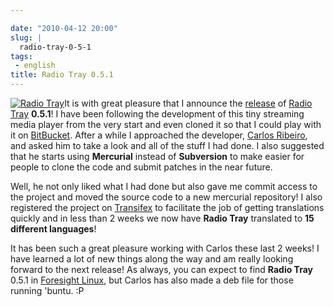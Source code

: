 ```yaml
---

date: "2010-04-12 20:00"
slug: |
  radio-tray-0-5-1
tags:
 - english
title: Radio Tray 0.5.1
---
```


[![Radio
Tray](http://radiotray.sourceforge.net/radio.png)](http://radiotray.sourceforge.net/)It
is with great pleasure that I announce the
[release](http://linuxsoftware.blogsome.com/category/radio-tray/) of
[Radio Tray](http://radiotray.sourceforge.net/) **0.5.1**! I have been
following the development of this tiny streaming media player from the
very start and even cloned it so that I could play with it on
[BitBucket](http://bitbucket.org). After a while I approached the
developer, [Carlos Ribeiro](http://linuxsoftware.blogsome.com), and
asked him to take a look and all of the stuff I had done. I also
suggested that he starts using **Mercurial** instead of **Subversion**
to make easier for people to clone the code and submit patches in the
near future.

Well, he not only liked what I had done but also gave me commit access
to the project and moved the source code to a new mercurial repository!
I also registered the project on
[Transifex](http://www.transifex.net/projects/p/radiotray/) to
facilitate the job of getting translations quickly and in less than 2
weeks we now have **Radio Tray** translated to **15 different
languages**!

It has been such a great pleasure working with Carlos these last 2
weeks! I have learned a lot of new things along the way and am really
looking forward to the next release! As always, you can expect to find
**Radio Tray** 0.5.1 in [Foresight Linux](http://foresightlinux.org),
but Carlos has also made a deb file for those running 'buntu. :P
